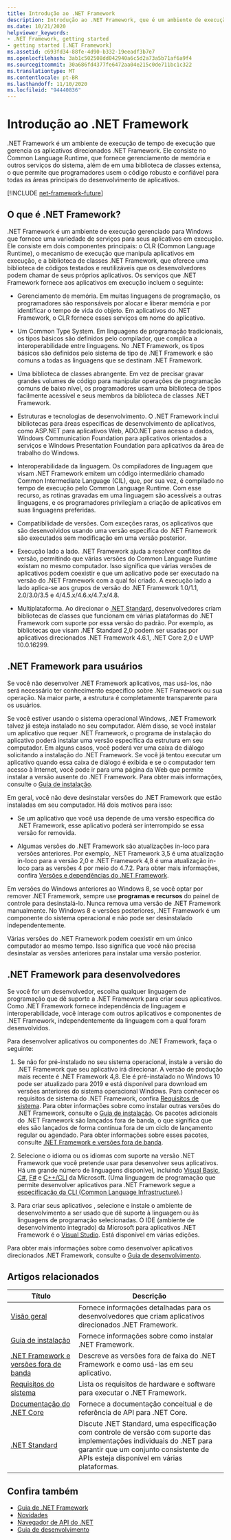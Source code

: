 ```yaml
---
title: Introdução ao .NET Framework
description: Introdução ao .NET Framework, que é um ambiente de execução de tempo de execução que gerencia aplicativos. Ele contém um Common Language Runtime (CLR) e uma extensa biblioteca de classes.
ms.date: 10/21/2020
helpviewer_keywords:
- .NET Framework, getting started
- getting started [.NET Framework]
ms.assetid: c693fd34-88fe-4d90-b332-19eeadf3b7e7
ms.openlocfilehash: 3ab1c502508dd042940a6c5d2a73a5b71af6a9f4
ms.sourcegitcommit: 30a686fd4377fe6472aa04e215c0de711bc1c322
ms.translationtype: MT
ms.contentlocale: pt-BR
ms.lasthandoff: 11/10/2020
ms.locfileid: "94440836"
---
```

# <a name="get-started-with-net-framework"></a>Introdução ao .NET Framework

.NET Framework é um ambiente de execução de tempo de execução que gerencia os aplicativos direcionados .NET Framework. Ele consiste no Common Language Runtime, que fornece gerenciamento de memória e outros serviços do sistema, além de em uma biblioteca de classes extensa, o que permite que programadores usem o código robusto e confiável para todas as áreas principais do desenvolvimento de aplicativos.

[!INCLUDE [net-framework-future](../../../includes/net-framework-future.md)]

## <a name="what-is-net-framework"></a>O que é .NET Framework?

.NET Framework é um ambiente de execução gerenciado para Windows que fornece uma variedade de serviços para seus aplicativos em execução. Ele consiste em dois componentes principais: o CLR (Common Language Runtime), o mecanismo de execução que manipula aplicativos em execução, e a biblioteca de classes .NET Framework, que oferece uma biblioteca de códigos testados e reutilizáveis que os desenvolvedores podem chamar de seus próprios aplicativos. Os serviços que .NET Framework fornece aos aplicativos em execução incluem o seguinte:

- Gerenciamento de memória. Em muitas linguagens de programação, os programadores são responsáveis por alocar e liberar memória e por identificar o tempo de vida do objeto. Em aplicativos do .NET Framework, o CLR fornece esses serviços em nome do aplicativo.

- Um Common Type System. Em linguagens de programação tradicionais, os tipos básicos são definidos pelo compilador, que complica a interoperabilidade entre linguagens. No .NET Framework, os tipos básicos são definidos pelo sistema de tipo de .NET Framework e são comuns a todas as linguagens que se destinam .NET Framework.

- Uma biblioteca de classes abrangente. Em vez de precisar gravar grandes volumes de código para manipular operações de programação comuns de baixo nível, os programadores usam uma biblioteca de tipos facilmente acessível e seus membros da biblioteca de classes .NET Framework.

- Estruturas e tecnologias de desenvolvimento. O .NET Framework inclui bibliotecas para áreas específicas de desenvolvimento de aplicativos, como ASP.NET para aplicativos Web, ADO.NET para acesso a dados, Windows Communication Foundation para aplicativos orientados a serviços e Windows Presentation Foundation para aplicativos da área de trabalho do Windows.

- Interoperabilidade da linguagem. Os compiladores de linguagem que visam .NET Framework emitem um código intermediário chamado Common Intermediate Language (CIL), que, por sua vez, é compilado no tempo de execução pelo Common Language Runtime. Com esse recurso, as rotinas gravadas em uma linguagem são acessíveis a outras linguagens, e os programadores privilegiam a criação de aplicativos em suas linguagens preferidas.

- Compatibilidade de versões. Com exceções raras, os aplicativos que são desenvolvidos usando uma versão específica do .NET Framework são executados sem modificação em uma versão posterior.

- Execução lado a lado. .NET Framework ajuda a resolver conflitos de versão, permitindo que várias versões do Common Language Runtime existam no mesmo computador. Isso significa que várias versões de aplicativos podem coexistir e que um aplicativo pode ser executado na versão do .NET Framework com a qual foi criado. A execução lado a lado aplica-se aos grupos de versão do .NET Framework 1.0/1.1, 2.0/3.0/3.5 e 4/4.5.x/4.6.x/4.7.x/4.8.

- Multiplataforma. Ao direcionar o [.NET Standard](../../standard/net-standard.md), desenvolvedores criam bibliotecas de classes que funcionam em várias plataformas do .NET Framework com suporte por essa versão do padrão. Por exemplo, as bibliotecas que visam .NET Standard 2,0 podem ser usadas por aplicativos direcionados .NET Framework 4.6.1, .NET Core 2,0 e UWP 10.0.16299.

<a name="ForUsers"></a>

## <a name="net-framework-for-users"></a>.NET Framework para usuários

Se você não desenvolver .NET Framework aplicativos, mas usá-los, não será necessário ter conhecimento específico sobre .NET Framework ou sua operação. Na maior parte, a estrutura é completamente transparente para os usuários.

Se você estiver usando o sistema operacional Windows, .NET Framework talvez já esteja instalado no seu computador. Além disso, se você instalar um aplicativo que requer .NET Framework, o programa de instalação do aplicativo poderá instalar uma versão específica da estrutura em seu computador. Em alguns casos, você poderá ver uma caixa de diálogo solicitando a instalação do .NET Framework. Se você já tentou executar um aplicativo quando essa caixa de diálogo é exibida e se o computador tem acesso à Internet, você pode ir para uma página da Web que permite instalar a versão ausente do .NET Framework. Para obter mais informações, consulte o [Guia de instalação](../install/index.md).

Em geral, você não deve desinstalar versões do .NET Framework que estão instaladas em seu computador. Há dois motivos para isso:

- Se um aplicativo que você usa depende de uma versão específica do .NET Framework, esse aplicativo poderá ser interrompido se essa versão for removida.

- Algumas versões do .NET Framework são atualizações in-loco para versões anteriores. Por exemplo, .NET Framework 3,5 é uma atualização in-loco para a versão 2,0 e .NET Framework 4,8 é uma atualização in-loco para as versões 4 por meio do 4.7.2. Para obter mais informações, confira [Versões e dependências do .NET Framework](../migration-guide/versions-and-dependencies.md).

Em versões do Windows anteriores ao Windows 8, se você optar por remover .NET Framework, sempre use **programas e recursos** do painel de controle para desinstalá-lo. Nunca remova uma versão de .NET Framework manualmente. No Windows 8 e versões posteriores, .NET Framework é um componente do sistema operacional e não pode ser desinstalado independentemente.

Várias versões do .NET Framework podem coexistir em um único computador ao mesmo tempo. Isso significa que você não precisa desinstalar as versões anteriores para instalar uma versão posterior.

## <a name="net-framework-for-developers"></a>.NET Framework para desenvolvedores

Se você for um desenvolvedor, escolha qualquer linguagem de programação que dê suporte a .NET Framework para criar seus aplicativos. Como .NET Framework fornece independência de linguagem e interoperabilidade, você interage com outros aplicativos e componentes de .NET Framework, independentemente da linguagem com a qual foram desenvolvidos.

Para desenvolver aplicativos ou componentes do .NET Framework, faça o seguinte:

1. Se não for pré-instalado no seu sistema operacional, instale a versão do .NET Framework que seu aplicativo irá direcionar. A versão de produção mais recente é .NET Framework 4,8. Ele é pré-instalado no Windows 10 pode ser atualizado para 2019 e está disponível para download em versões anteriores do sistema operacional Windows. Para conhecer os requisitos de sistema do .NET Framework, confira [Requisitos de sistema](system-requirements.md). Para obter informações sobre como instalar outras versões do .NET Framework, consulte o [Guia de instalação](../install/guide-for-developers.md). Os pacotes adicionais do .NET Framework são lançados fora de banda, o que significa que eles são lançados de forma contínua fora de um ciclo de lançamento regular ou agendado. Para obter informações sobre esses pacotes, consulte [.NET Framework e versões fora de banda](the-net-framework-and-out-of-band-releases.md).

2. Selecione o idioma ou os idiomas com suporte na versão .NET Framework que você pretende usar para desenvolver seus aplicativos. Há um grande número de linguagens disponível, incluindo [Visual Basic](../../visual-basic/index.yml), [C#](../../csharp/index.yml), [F#](../../fsharp/index.yml) e [C++/CLI](/cpp/dotnet/dotnet-programming-with-cpp-cli-visual-cpp) da Microsoft. (Uma linguagem de programação que permite desenvolver aplicativos para .NET Framework segue a [especificação da CLI (Common Language Infrastructure)](https://visualstudio.microsoft.com/license-terms/ecma-c-common-language-infrastructure-standards/).)

3. Para criar seus aplicativos , selecione e instale o ambiente de desenvolvimento a ser usado que dê suporte à linguagem ou às linguagens de programação selecionadas. O IDE (ambiente de desenvolvimento integrado) da Microsoft para aplicativos .NET Framework é o [Visual Studio](https://visualstudio.microsoft.com/vs/?utm_medium=microsoft&utm_source=docs.microsoft.com&utm_campaign=inline+link). Está disponível em várias edições.

Para obter mais informações sobre como desenvolver aplicativos direcionados .NET Framework, consulte o [Guia de desenvolvimento](../development-guide.md).

## <a name="related-articles"></a>Artigos relacionados

| Título | Descrição |
| ----- |------------ |
| [Visão geral](overview.md) | Fornece informações detalhadas para os desenvolvedores que criam aplicativos direcionados .NET Framework. |
| [Guia de instalação](../install/index.md) | Fornece informações sobre como instalar .NET Framework. |
| [.NET Framework e versões fora de banda](the-net-framework-and-out-of-band-releases.md) | Descreve as versões fora de faixa do .NET Framework e como usá-las em seu aplicativo. |
| [Requisitos do sistema](system-requirements.md) | Lista os requisitos de hardware e software para executar o .NET Framework. |
| [Documentação do .NET Core](../../core/introduction.md) | Fornece a documentação conceitual e de referência de API para .NET Core. |
| [.NET Standard](../../standard/net-standard.md) | Discute .NET Standard, uma especificação com controle de versão com suporte das implementações individuais do .NET para garantir que um conjunto consistente de APIs esteja disponível em várias plataformas.

## <a name="see-also"></a>Confira também

- [Guia de .NET Framework](../index.yml)
- [Novidades](../whats-new/index.md)
- [Navegador de API do .NET](../../../api/index.md)
- [Guia de desenvolvimento](../development-guide.md)

